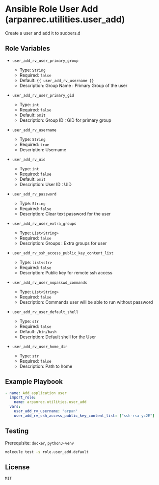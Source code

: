 # Ansible Role User Add (arpanrec.utilities.user_add)

Create a user and add it to sudoers.d

## Role Variables

- `user_add_rv_user_primary_group`

  - Type: `String`
  - Required: `false`
  - Default: `{{ user_add_rv_username }}`
  - Description: Group Name : Primary Group of the user

- `user_add_rv_user_primary_gid`

  - Type: `int`
  - Required: `false`
  - Default: `omit`
  - Description: Group ID : GID for primary group

- `user_add_rv_username`

  - Type: `String`
  - Required: `true`
  - Description: Username

- `user_add_rv_uid`

  - Type: `int`
  - Required: `false`
  - Default: `omit`
  - Description: User ID : UID

- `user_add_rv_password`

  - Type: `String`
  - Required: `false`
  - Description: Clear text password for the user

- `user_add_rv_user_extra_groups`

  - Type: `List<String>`
  - Required: `false`
  - Description: Groups : Extra groups for user

- `user_add_rv_ssh_access_public_key_content_list`

  - Type: `list<str>`
  - Required: `false`
  - Description: Public key for remote ssh access

- `user_add_rv_user_nopasswd_commands`

  - Type: `List<String>`
  - Required: `false`
  - Description: Commands user will be able to run without password

- `user_add_rv_user_default_shell`

  - Type: `str`
  - Required: `false`
  - Default: `/bin/bash`
  - Description: Default shell for the User

- `user_add_rv_user_home_dir`
  - Type: `str`
  - Required: `false`
  - Description: Path to home

## Example Playbook

```yaml
- name: Add application user
  import_role:
    name: arpanrec.utilities.user_add
  vars:
    user_add_rv_username: "arpan"
    user_add_rv_ssh_access_public_key_content_list: ["ssh-rsa yc2E"]
```

## Testing

Prerequisite: `docker`, `python3-venv`

```bash
molecule test -s role.user_add.default
```

## License

`MIT`
